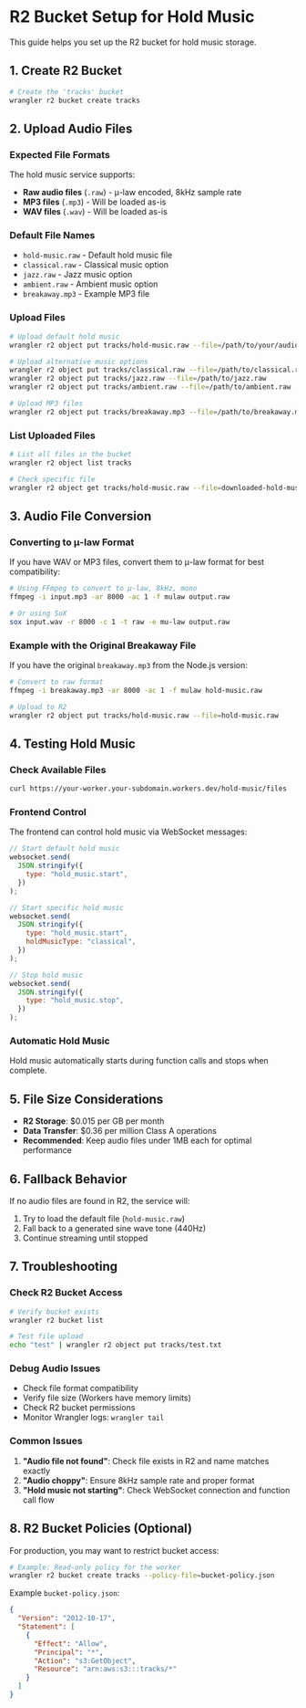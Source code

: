 # R2 Bucket Setup for Hold Music

This guide helps you set up the R2 bucket for hold music storage.

## 1. Create R2 Bucket

```bash
# Create the 'tracks' bucket
wrangler r2 bucket create tracks
```

## 2. Upload Audio Files

### Expected File Formats

The hold music service supports:

- **Raw audio files** (`.raw`) - μ-law encoded, 8kHz sample rate
- **MP3 files** (`.mp3`) - Will be loaded as-is
- **WAV files** (`.wav`) - Will be loaded as-is

### Default File Names

- `hold-music.raw` - Default hold music file
- `classical.raw` - Classical music option
- `jazz.raw` - Jazz music option
- `ambient.raw` - Ambient music option
- `breakaway.mp3` - Example MP3 file

### Upload Files

```bash
# Upload default hold music
wrangler r2 object put tracks/hold-music.raw --file=/path/to/your/audio/file.raw

# Upload alternative music options
wrangler r2 object put tracks/classical.raw --file=/path/to/classical.raw
wrangler r2 object put tracks/jazz.raw --file=/path/to/jazz.raw
wrangler r2 object put tracks/ambient.raw --file=/path/to/ambient.raw

# Upload MP3 files
wrangler r2 object put tracks/breakaway.mp3 --file=/path/to/breakaway.mp3
```

### List Uploaded Files

```bash
# List all files in the bucket
wrangler r2 object list tracks

# Check specific file
wrangler r2 object get tracks/hold-music.raw --file=downloaded-hold-music.raw
```

## 3. Audio File Conversion

### Converting to μ-law Format

If you have WAV or MP3 files, convert them to μ-law format for best compatibility:

```bash
# Using FFmpeg to convert to μ-law, 8kHz, mono
ffmpeg -i input.mp3 -ar 8000 -ac 1 -f mulaw output.raw

# Or using SoX
sox input.wav -r 8000 -c 1 -t raw -e mu-law output.raw
```

### Example with the Original Breakaway File

If you have the original `breakaway.mp3` from the Node.js version:

```bash
# Convert to raw format
ffmpeg -i breakaway.mp3 -ar 8000 -ac 1 -f mulaw hold-music.raw

# Upload to R2
wrangler r2 object put tracks/hold-music.raw --file=hold-music.raw
```

## 4. Testing Hold Music

### Check Available Files

```bash
curl https://your-worker.your-subdomain.workers.dev/hold-music/files
```

### Frontend Control

The frontend can control hold music via WebSocket messages:

```javascript
// Start default hold music
websocket.send(
  JSON.stringify({
    type: "hold_music.start",
  })
);

// Start specific hold music
websocket.send(
  JSON.stringify({
    type: "hold_music.start",
    holdMusicType: "classical",
  })
);

// Stop hold music
websocket.send(
  JSON.stringify({
    type: "hold_music.stop",
  })
);
```

### Automatic Hold Music

Hold music automatically starts during function calls and stops when complete.

## 5. File Size Considerations

- **R2 Storage**: $0.015 per GB per month
- **Data Transfer**: $0.36 per million Class A operations
- **Recommended**: Keep audio files under 1MB each for optimal performance

## 6. Fallback Behavior

If no audio files are found in R2, the service will:

1. Try to load the default file (`hold-music.raw`)
2. Fall back to a generated sine wave tone (440Hz)
3. Continue streaming until stopped

## 7. Troubleshooting

### Check R2 Bucket Access

```bash
# Verify bucket exists
wrangler r2 bucket list

# Test file upload
echo "test" | wrangler r2 object put tracks/test.txt
```

### Debug Audio Issues

- Check file format compatibility
- Verify file size (Workers have memory limits)
- Check R2 bucket permissions
- Monitor Wrangler logs: `wrangler tail`

### Common Issues

1. **"Audio file not found"**: Check file exists in R2 and name matches exactly
2. **"Audio choppy"**: Ensure 8kHz sample rate and proper format
3. **"Hold music not starting"**: Check WebSocket connection and function call flow

## 8. R2 Bucket Policies (Optional)

For production, you may want to restrict bucket access:

```bash
# Example: Read-only policy for the worker
wrangler r2 bucket create tracks --policy-file=bucket-policy.json
```

Example `bucket-policy.json`:

```json
{
  "Version": "2012-10-17",
  "Statement": [
    {
      "Effect": "Allow",
      "Principal": "*",
      "Action": "s3:GetObject",
      "Resource": "arn:aws:s3:::tracks/*"
    }
  ]
}
```

